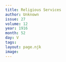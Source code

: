 ```yaml
---
title: Religious Services
author: Unknown
issue: 27
volume: 12
year: 1916
month: 52
day: V
tags:
layout: page.njk
image:
---
```





